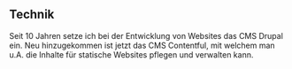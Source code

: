 <aside class="page-head">
  <h2>Technik</h2>
  <p>Seit 10 Jahren setze ich bei der Entwicklung von Websites das CMS Drupal ein. Neu hinzugekommen ist jetzt das CMS Contentful, mit welchem man u.A. die Inhalte für statische Websites pflegen und verwalten kann.</p>
</aside>
